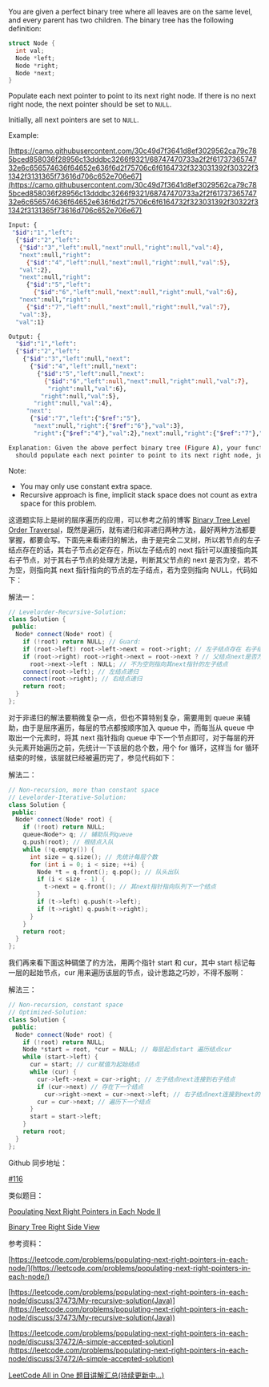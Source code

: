 You are given a perfect binary tree where all leaves are on the same level, and every parent has two children. The binary tree has the following definition:

```cpp
struct Node {
  int val;
  Node *left;
  Node *right;
  Node *next;
}
```

Populate each next pointer to point to its next right node. If there is no next right node, the next pointer should be set to `NULL`.

Initially, all next pointers are set to `NULL`.

Example:

[https://camo.githubusercontent.com/30c49d7f3641d8ef3029562ca79c785bced858036f28956c13dddbc3266f9321/68747470733a2f2f6173736574732e6c656574636f64652e636f6d2f75706c6f6164732f323031392f30322f31342f3131365f73616d706c652e706e67](https://camo.githubusercontent.com/30c49d7f3641d8ef3029562ca79c785bced858036f28956c13dddbc3266f9321/68747470733a2f2f6173736574732e6c656574636f64652e636f6d2f75706c6f6164732f323031392f30322f31342f3131365f73616d706c652e706e67)

```bash
Input: {
 "$id":"1","left":
  {"$id":"2","left": 
   {"$id":"3","left":null,"next":null,"right":null,"val":4},
   "next":null,"right":
     {"$id":"4","left":null,"next":null,"right":null,"val":5},
   "val":2},
   "next":null,"right":
     {"$id":"5","left":
       {"$id":"6","left":null,"next":null,"right":null,"val":6},
   "next":null,"right":
     {"$id":"7","left":null,"next":null,"right":null,"val":7},
   "val":3},
  "val":1}

Output: {
  "$id":"1","left":
  {"$id":"2","left":
    {"$id":"3","left":null,"next":
      {"$id":"4","left":null,"next":
        {"$id":"5","left":null,"next":
          {"$id":"6","left":null,"next":null,"right":null,"val":7},
           "right":null,"val":6},
         "right":null,"val":5},
       "right":null,"val":4},
     "next":
      {"$id":"7","left":{"$ref":"5"},
       "next":null,"right":{"$ref":"6"},"val":3},
       "right":{"$ref":"4"},"val":2},"next":null,"right":{"$ref":"7"},"val":1}

Explanation: Given the above perfect binary tree (Figure A), your function
  should populate each next pointer to point to its next right node, just like in Figure B.
```

Note:

- You may only use constant extra space.
- Recursive approach is fine, implicit stack space does not count as extra space for this problem.

这道题实际上是树的层序遍历的应用，可以参考之前的博客 [Binary Tree Level Order Traversal](http://www.cnblogs.com/grandyang/p/4051321.html)，既然是遍历，就有递归和非递归两种方法，最好两种方法都要掌握，都要会写。下面先来看递归的解法，由于是完全二叉树，所以若节点的左子结点存在的话，其右子节点必定存在，所以左子结点的 next 指针可以直接指向其右子节点，对于其右子节点的处理方法是，判断其父节点的 next 是否为空，若不为空，则指向其 next 指针指向的节点的左子结点，若为空则指向 NULL，代码如下：

解法一：

```cpp
// Levelorder-Recursive-Solution:
class Solution {
 public:
  Node* connect(Node* root) {
    if (!root) return NULL; // Guard:
    if (root->left) root->left->next = root->right; // 左子结点存在 右子结点一定存在
    if (root->right) root->right->next = root->next ? // 父结点next是否为空
      root->next->left : NULL; // 不为空则指向其next指针的左子结点
    connect(root->left); // 左结点递归
    connect(root->right); // 右结点递归
    return root;
  }
};
```

对于非递归的解法要稍微复杂一点，但也不算特别复杂，需要用到 queue 来辅助，由于是层序遍历，每层的节点都按顺序加入 queue 中，而每当从 queue 中取出一个元素时，将其 next 指针指向 queue 中下一个节点即可，对于每层的开头元素开始遍历之前，先统计一下该层的总个数，用个 for 循环，这样当 for 循环结束的时候，该层就已经被遍历完了，参见代码如下：

解法二：

```cpp
// Non-recursion, more than constant space
// Levelorder-Iterative-Solution:
class Solution {
 public:
  Node* connect(Node* root) {
    if (!root) return NULL;
    queue<Node*> q; // 辅助队列queue
    q.push(root); // 根结点入队
    while (!q.empty()) {
      int size = q.size(); // 先统计每层个数
      for (int i = 0; i < size; ++i) {
        Node *t = q.front(); q.pop(); // 队头出队
        if (i < size - 1) {
          t->next = q.front(); // 其next指针指向队列下一个结点
        }
        if (t->left) q.push(t->left);
        if (t->right) q.push(t->right);
      }
    }
    return root;
  }
};
```

我们再来看下面这种碉堡了的方法，用两个指针 start 和 cur，其中 start 标记每一层的起始节点，cur 用来遍历该层的节点，设计思路之巧妙，不得不服啊：

解法三：

```cpp
// Non-recursion, constant space
// Optimized-Solution:
class Solution {
 public:
  Node* connect(Node* root) {
    if (!root) return NULL;
    Node *start = root, *cur = NULL; // 每层起点start 遍历结点cur
    while (start->left) {
      cur = start; // cur赋值为起始结点
      while (cur) {
        cur->left->next = cur->right; // 左子结点next连接到右子结点
        if (cur->next) // 存在下一个结点
          cur->right->next = cur->next->left; // 右子结点next连接到next的左子结点
        cur = cur->next; // 遍历下一个结点
      }
      start = start->left;
    }
    return root;
  }
};
```

Github 同步地址：

[#116](https://github.com/grandyang/leetcode/issues/116)

类似题目：

[Populating Next Right Pointers in Each Node II](http://www.cnblogs.com/grandyang/p/4290148.html)

[Binary Tree Right Side View](http://www.cnblogs.com/grandyang/p/4392254.html)

参考资料：

[https://leetcode.com/problems/populating-next-right-pointers-in-each-node/](https://leetcode.com/problems/populating-next-right-pointers-in-each-node/)

[](https://leetcode.com/problems/populating-next-right-pointers-in-each-node/discuss/37473/My-recursive-solution(Java))[https://leetcode.com/problems/populating-next-right-pointers-in-each-node/discuss/37473/My-recursive-solution(Java)](https://leetcode.com/problems/populating-next-right-pointers-in-each-node/discuss/37473/My-recursive-solution(Java))

[https://leetcode.com/problems/populating-next-right-pointers-in-each-node/discuss/37472/A-simple-accepted-solution](https://leetcode.com/problems/populating-next-right-pointers-in-each-node/discuss/37472/A-simple-accepted-solution)

[LeetCode All in One 题目讲解汇总(持续更新中...)](http://www.cnblogs.com/grandyang/p/4606334.html)